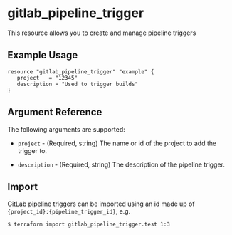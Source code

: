 # gitlab\_pipeline\_trigger

This resource allows you to create and manage pipeline triggers

## Example Usage

```hcl
resource "gitlab_pipeline_trigger" "example" {
   project   = "12345"
   description = "Used to trigger builds"
}
```

## Argument Reference

The following arguments are supported:

* `project` - (Required, string) The name or id of the project to add the trigger to.

* `description` - (Required, string) The description of the pipeline trigger.

## Import

GitLab pipeline triggers can be imported using an id made up of `{project_id}:{pipeline_trigger_id}`, e.g.

```
$ terraform import gitlab_pipeline_trigger.test 1:3
```
